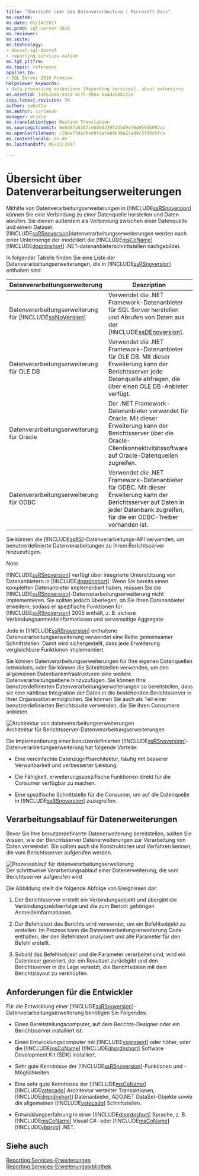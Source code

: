 ```yaml
---
title: "Übersicht über die Datenverarbeitung | Microsoft Docs"
ms.custom: 
ms.date: 03/14/2017
ms.prod: sql-server-2016
ms.reviewer: 
ms.suite: 
ms.technology:
- docset-sql-devref
- reporting-services-native
ms.tgt_pltfrm: 
ms.topic: reference
applies_to:
- SQL Server 2016 Preview
helpviewer_keywords:
- data processing extensions [Reporting Services], about extensions
ms.assetid: 1d652605-9313-4c75-98b4-ba4dcbbb222d
caps.latest.revision: 39
author: sabotta
ms.author: carlasab
manager: erikre
ms.translationtype: Machine Translation
ms.sourcegitcommit: 0eb007a5207ceb0b023952d5d9ef6d95986092ac
ms.openlocfilehash: c30ea734a30e00fdefeb9b30a1ced9c3f60d5fca
ms.contentlocale: de-de
ms.lasthandoff: 06/22/2017

---
```

# <a name="data-processing-extensions-overview"></a>Übersicht über Datenverarbeitungserweiterungen
  Mithilfe von Datenverarbeitungserweiterungen in [!INCLUDE[ssRSnoversion](../../../includes/ssrsnoversion-md.md)] können Sie eine Verbindung zu einer Datenquelle herstellen und Daten abrufen. Sie dienen außerdem als Verbindung zwischen einer Datenquelle und einem Dataset. [!INCLUDE[ssRSnoversion](../../../includes/ssrsnoversion-md.md)]datenverarbeitungserweiterungen werden nach einer Untermenge der modelliert die [!INCLUDE[msCoName](../../../includes/msconame-md.md)] [!INCLUDE[dnprdnshort](../../../includes/dnprdnshort-md.md)] .NET-datenanbieterschnittstellen nachgebildet.  
  
 In folgender Tabelle finden Sie eine Liste der Datenverarbeitungserweiterungen, die in [!INCLUDE[ssRSnoversion](../../../includes/ssrsnoversion-md.md)] enthalten sind.  
  
|Datenverarbeitungserweiterung|Description|  
|-------------------------------|-----------------|  
|Datenverarbeitungserweiterung für [!INCLUDE[ssNoVersion](../../../includes/ssnoversion-md.md)]|Verwendet die .NET Framework-Datenanbieter für SQL Server herstellen und Abrufen von Daten aus der [!INCLUDE[ssDEnoversion](../../../includes/ssdenoversion-md.md)].|  
|Datenverarbeitungserweiterung für OLE DB|Verwendet die .NET Framework-Datenanbieter für OLE DB. Mit dieser Erweiterung kann der Berichtsserver jede Datenquelle abfragen, die über einen OLE DB-Anbieter verfügt.|  
|Datenverarbeitungserweiterung für Oracle|Der .NET Framework-Datenanbieter verwendet für Oracle. Mit dieser Erweiterung kann der Berichtsserver über die Oracle-Clientkonnektivitätssoftware auf Oracle-Datenquellen zugreifen.|  
|Datenverarbeitungserweiterung für ODBC|Verwendet die .NET Framework-Datenanbieter für ODBC. Mit dieser Erweiterung kann der Berichtsserver auf Daten in jeder Datenbank zugreifen, für die ein ODBC-Treiber vorhanden ist.|  
  
 Sie können die [!INCLUDE[ssRS](../../../includes/ssrs-md.md)]-Datenverarbeitungs-API verwenden, um benutzerdefinierte Datenverarbeitungen zu Ihrem Berichtsserver hinzuzufügen.  
  
> [!NOTE]  
>  [!INCLUDE[ssRSnoversion](../../../includes/ssrsnoversion-md.md)] verfügt über integrierte Unterstützung von Datenanbietern in [!INCLUDE[dnprdnshort](../../../includes/dnprdnshort-md.md)]. Wenn Sie bereits einen kompletten Datenanbieter implementiert haben, müssen Sie die [!INCLUDE[ssRSnoversion](../../../includes/ssrsnoversion-md.md)]-Datenverarbeitungserweiterung nicht implementieren. Sie sollten jedoch überlegen, ob Sie Ihren Datenanbieter erweitern, sodass er spezifische Funktionen für [!INCLUDE[ssRSnoversion](../../../includes/ssrsnoversion-md.md)] 2005 enthält, z. B. sichere Verbindungsanmeldeinformationen und serverseitige Aggregate.  
  
 Jede in [!INCLUDE[ssRSnoversion](../../../includes/ssrsnoversion-md.md)] enthaltene Datenverarbeitungserweiterung verwendet eine Reihe gemeinsamer Schnittstellen. Damit wird sichergestellt, dass jede Erweiterung vergleichbare Funktionen implementiert.  
  
 Sie können Datenverarbeitungserweiterungen für Ihre eigenen Datenquellen entwickeln, oder Sie können die Schnittstellen verwenden, um den allgemeinen Datenbankinfrastrukturen eine weitere Datenverarbeitungsebene hinzuzufügen. Sie können Ihre benutzerdefinierten Datenverarbeitungserweiterungen so bereitstellen, dass sie eine nahtlose Integration der Daten in die bestehenden Berichtsserver in Ihrer Organisation ermöglichen. Sie können Sie auch als Teil einer benutzerdefinierten Berichtssuite verwenden, die Sie Ihren Consumern anbieten.  
  
 ![Architektur von datenverarbeitungserweiterungen](../../../reporting-services/extensions/data-processing/media/bk-dataprocess-extensions.gif "Data processing extension architecture")  
Architektur für Berichtsserver-Datenverarbeitungserweiterungen  
  
 Die Implementierung einer benutzerdefinierten [!INCLUDE[ssRSnoversion](../../../includes/ssrsnoversion-md.md)]-Datenverarbeitungserweiterung hat folgende Vorteile:  
  
-   Eine vereinfachte Datenzugriffsarchitektur, häufig mit besserer Verwaltbarkeit und verbesserter Leistung.  
  
-   Die Fähigkeit, erweiterungsspezifische Funktionen direkt für die Consumer verfügbar zu machen.  
  
-   Eine spezifische Schnittstelle für die Consumer, um auf die Datenquelle in [!INCLUDE[ssRSnoversion](../../../includes/ssrsnoversion-md.md)] zuzugreifen.  
  
## <a name="data-extension-process-flow"></a>Verarbeitungsablauf für Datenerweiterungen  
 Bevor Sie Ihre benutzerdefinierte Datenerweiterung bereitstellen, sollten Sie wissen, wie der Berichtsserver Datenerweiterungen zur Verarbeitung von Daten verwendet. Sie sollten auch die Konstruktoren und Verfahren kennen, die vom Berichtsserver aufgerufen werden.  
  
 ![Prozessablauf für datenverarbeitungserweiterung](../../../reporting-services/extensions/data-processing/media/bk-ext-01.gif "Process flow for data processing extension")  
Der schrittweise Verarbeitungsablauf einer Datenerweiterung, die vom Berichtsserver aufgerufen wird  
  
 Die Abbildung stellt die folgende Abfolge von Ereignissen dar:  
  
1.  Der Berichtsserver erstellt ein Verbindungsobjekt und übergibt die Verbindungszeichenfolge und die zum Bericht gehörigen Anmeldeinformationen.  
  
2.  Der Befehlstext des Berichts wird verwendet, um ein Befehlsobjekt zu erstellen. Im Prozess kann die Datenverarbeitungserweiterung Code enthalten, der den Befehlstext analysiert und alle Parameter für den Befehl erstellt.  
  
3.  Sobald das Befehlsobjekt und die Parameter verarbeitet sind, wird ein Datenleser generiert, der ein Resultset zurückgibt und den Berichtsserver in die Lage versetzt, die Berichtsdaten mit dem Berichtslayout zu verknüpfen.  
  
## <a name="developer-requirements"></a>Anforderungen für die Entwickler  
 Für die Entwicklung einer [!INCLUDE[ssRSnoversion](../../../includes/ssrsnoversion-md.md)]-Datenverarbeitungserweiterung benötigen Sie Folgendes:  
  
-   Einen Bereitstellungscomputer, auf dem Berichts-Designer oder ein Berichtsserver installiert ist.  
  
-   Einen Entwicklungscomputer mit [!INCLUDE[vsprvsext](../../../includes/vsprvsext-md.md)] oder höher, oder die [!INCLUDE[msCoName](../../../includes/msconame-md.md)] [!INCLUDE[dnprdnshort](../../../includes/dnprdnshort-md.md)] Software Development Kit (SDK) installiert.  
  
-   Sehr gute Kenntnisse der [!INCLUDE[ssRSnoversion](../../../includes/ssrsnoversion-md.md)]-Funktionen und -Möglichkeiten.  
  
-   Eine sehr gute Kenntnisse der [!INCLUDE[msCoName](../../../includes/msconame-md.md)] [!INCLUDE[vstecado](../../../includes/vstecado-md.md)] Architektur verteilter Transaktionen, [!INCLUDE[dnprdnshort](../../../includes/dnprdnshort-md.md)] Datenanbieter, ADO.NET DataSet-Objekte sowie die allgemeinen [!INCLUDE[vstecado](../../../includes/vstecado-md.md)] Schnittstellen.  
  
-   Entwicklungserfahrung in einer [!INCLUDE[dnprdnshort](../../../includes/dnprdnshort-md.md)] Sprache, z. B. [!INCLUDE[msCoName](../../../includes/msconame-md.md)] Visual C#- oder [!INCLUDE[msCoName](../../../includes/msconame-md.md)] [!INCLUDE[vbprvb](../../../includes/vbprvb-md.md)] .NET.  
  
## <a name="see-also"></a>Siehe auch  
 [Reporting Services-Erweiterungen](../../../reporting-services/extensions/reporting-services-extensions.md)   
 [Reporting Services-Erweiterungsbibliothek](../../../reporting-services/extensions/reporting-services-extension-library.md)  
  
  
